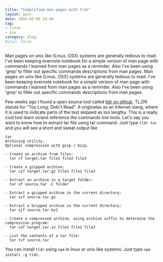 ```yaml
---
title: "Simplified man pages with tldr"
layout: post
date: 2016-02-08 14:40
tag:
- linux
- osx
category: blog
#star: false
---
```


Man pages on unix like (Linux, OSX) systems are generally tedious to read. I've been keeping evernote notebook for a simple version of man page with commands I learned from man pages as a reminder. Also I've been using 'grep' to filter out specific commands descriptions from man pages.
Man pages on unix like (Linux, OSX) systems are generally tedious to read. I've been keeping evernote notebook for a simple version of man page with commands I learned from man pages as a reminder. Also I've been using 'grep' to filter out specific commands descriptions from man pages.

Few weeks ago I found a open source tool called [tldr on github](https://github.com/tldr-pages). TL;DR stands for "Too Long; Didn't Read". It originates as an Internet slang, where it is used to indicate parts of the text skipped as too lengthy. This is a really cool tool learn or/and reference the commands line tools. Let's say you want to know how to extract tar file using tar command. Just type `tldr tar` and you will see a short and sweat output like

```
tar
Archiving utility.
Optional compression with gzip / bzip.

- Create an archive from files:
  tar cf target.tar file1 file2 file3

- Create a gzipped archive:
  tar czf target.tar.gz file1 file2 file3

- Extract an archive in a target folder:
  tar xf source.tar -C folder

- Extract a gzipped archive in the current directory:
  tar xzf source.tar.gz

- Extract a bzipped archive in the current directory:
  tar xjf source.tar.bz2

- Create a compressed archive, using archive suffix to determine the compression program:
  tar caf target.tar.xz file1 file2 file3

- List the contents of a tar file:
  tar tvf source.tar
```

You can install `tldr` using `npm` in linux or unix like systems. Just type `npm install -g tldr`.
